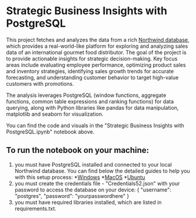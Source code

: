 # Strategic Business Insights with PostgreSQL

This project fetches and analyzes the data from a rich [Northwind database](https://github.com/pthom/northwind_psql/tree/master), which provides a real-world-like platform for exploring and analyzing sales data of an international gourmet food distributor. The goal of the project is to provide actionable insights for strategic decision-making. Key focus areas include evaluating employee performance, optimizing product sales and inventory strategies, identifying sales growth trends for accurate forecasting, and understanding customer behavior to target high-value customers with promotions. 

The analysis leverages PostgreSQL (window functions, aggregate functions, common table expressions and ranking functions) for data querying, along with Python libraries like pandas for data manipulation, matplotlib and seaborn for visualization.

You can find the code and visuals in the "Strategic Business Insights with PostgreSQL.ipynb" notebook above. 

## To run the notebook on your machine:
1. you must have PostgreSQL installed and connected to your local Northwind database. You can find below the detailed guides to help you with this setup process:
*[Windows](https://www.dataquest.io/blog/install-postgresql-14-7-on-windows-10/?_gl=1*1ww7b99*_gcl_au*MjEyMjk1MzI0Ny4xNzM0ODY5OTE1*_ga*MTYyNjA4OTkzNC4xNzM0ODY5OTE0*_ga_YXMFSKC6DP*MTczNjcxMzQxMC4xNS4xLjE3MzY3MTM1NDIuNS4wLjEwODAxNzE0NDA.)
*[MacOS](https://www.dataquest.io/blog/install-postgresql-14-7-for-macos/?_gl=1*1j4kgyq*_gcl_au*MjEyMjk1MzI0Ny4xNzM0ODY5OTE1*_ga*MTYyNjA4OTkzNC4xNzM0ODY5OTE0*_ga_YXMFSKC6DP*MTczNjcxMzQxMC4xNS4xLjE3MzY3MTM1NzguNjAuMC4xMDgwMTcxNDQw)
*[Ubuntu](https://www.dataquest.io/blog/install-postgresql-14-7-on-your-ubuntu-system/?_gl=1*1j4kgyq*_gcl_au*MjEyMjk1MzI0Ny4xNzM0ODY5OTE1*_ga*MTYyNjA4OTkzNC4xNzM0ODY5OTE0*_ga_YXMFSKC6DP*MTczNjcxMzQxMC4xNS4xLjE3MzY3MTM1NzguNjAuMC4xMDgwMTcxNDQw)
2. you must create the credentials file - "Credentials52.json" with your password to access the database on your device: 
{
    "username": "postgres",
    "password": "yourpasswordhere"
}
3. you must have required libraries installed, which are listed in requirements.txt. 